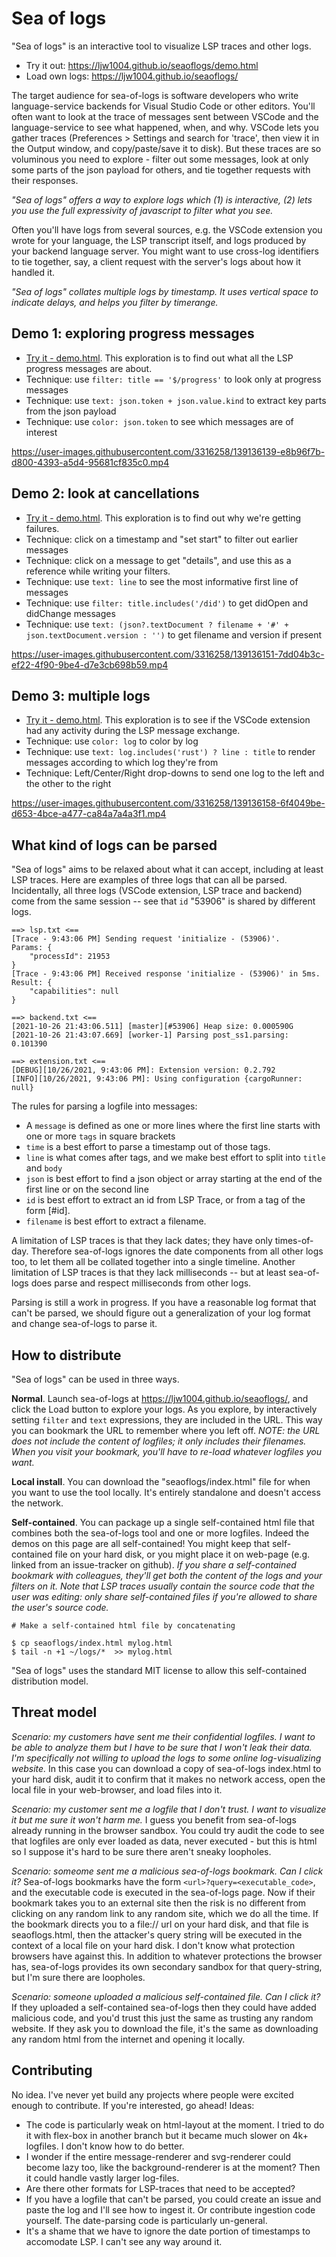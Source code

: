 # Sea of logs
"Sea of logs" is an interactive tool to visualize LSP traces and other logs.
* Try it out: https://ljw1004.github.io/seaoflogs/demo.html
* Load own logs: https://ljw1004.github.io/seaoflogs/

The target audience for sea-of-logs is software developers who write language-service backends for Visual Studio Code or other editors. You'll often want to look at the trace of messages sent between VSCode and the language-service to see what happened, when, and why. VSCode lets you gather traces (Preferences > Settings and search for 'trace', then view it in the Output window, and copy/paste/save it to disk). But these traces are so voluminous you need to explore - filter out some messages, look at only some parts of the json payload for others, and tie together requests with their responses.

*"Sea of logs" offers a way to explore logs which (1) is interactive, (2) lets you use the full expressivity of javascript to filter what you see.*

Often you'll have logs from several sources, e.g. the VSCode extension you wrote for your language, the LSP transcript itself, and logs produced by your backend language server. You might want to use cross-log identifiers to tie together, say, a client request with the server's logs about how it handled it.

*"Sea of logs" collates multiple logs by timestamp. It uses vertical space to indicate delays, and helps you filter by timerange.*


## Demo 1: exploring progress messages
* [Try it - demo.html](https://ljw1004.github.io/seaoflogs/demo.html?filter=title+%3D%3D+%27%24%2Fprogress%27&text=json.token+%2B+%27+%27+%2B+json.value.kind+%2B+%27+%27+%2B+%28json.value.title+%7C%7C+json.value.message+%7C%7C+%27%27%29&color=json.token&log_rust_analyzer=hide_left). This exploration is to find out what all the LSP progress messages are about.
* Technique: use `filter: title == '$/progress'` to look only at progress messages
* Technique: use `text: json.token + json.value.kind` to extract key parts from the json payload
* Technique: use `color: json.token` to see which messages are of interest

https://user-images.githubusercontent.com/3316258/139136139-e8b96f7b-d800-4393-a5d4-95681cf835c0.mp4

## Demo 2: look at cancellations
* [Try it - demo.html](https://ljw1004.github.io/seaoflogs/demo.html?filter=line.includes%28%27Request+failed%27%29+%7C%7C+title.includes%28%27%2Fdid%27%29&text=%28filename+%7C%7C+%27%27%29+%2B+%28json%3F.textDocument+%3F+%27%23%27+%2B+json.textDocument.version+%3A+%27%27%29+%2B+%27+%27+%2B+line&color=body.replace%28%2F%5E.*+Request+failed%3A+%28.*%29+%5C%28.*%24%2F%2C%27%241%27%29&log_rust_analyzer=hide_left). This exploration is to find out why we're getting failures.
* Technique: click on a timestamp and "set start" to filter out earlier messages
* Technique: click on a message to get "details", and use this as a reference while writing your filters.
* Technique: use `text: line` to see the most informative first line of messages
* Technique: use `filter: title.includes('/did')` to get didOpen and didChange messages
* Technique: use `text: (json?.textDocument ? filename + '#' + json.textDocument.version : '')` to get filename and version if present

https://user-images.githubusercontent.com/3316258/139136151-7dd04b3c-ef22-4f90-9be4-d7e3cb698b59.mp4

## Demo 3: multiple logs
* [Try it - demo.html](https://ljw1004.github.io/seaoflogs/demo.html?text=log.includes%28%27rust%27%29+%3F+line+%3A+title&color=log&log_client=right). This exploration is to see if the VSCode extension had any activity during the LSP message exchange.
* Technique: use `color: log` to color by log
* Technique: use `text: log.includes('rust') ? line : title` to render messages according to which log they're from
* Technique: Left/Center/Right drop-downs to send one log to the left and the other to the right

https://user-images.githubusercontent.com/3316258/139136158-6f4049be-d653-4bce-a477-ca84a7a4a3f1.mp4

## What kind of logs can be parsed

"Sea of logs" aims to be relaxed about what it can accept, including at least LSP traces. Here are examples of three logs that can all be parsed. Incidentally, all three logs (VSCode extension, LSP trace and backend) come from the same session -- see that `id` "53906" is shared by different logs.
```
==> lsp.txt <==
[Trace - 9:43:06 PM] Sending request 'initialize - (53906)'.
Params: {
    "processId": 21953
}
[Trace - 9:43:06 PM] Received response 'initialize - (53906)' in 5ms.
Result: {
    "capabilities": null
}

==> backend.txt <==
[2021-10-26 21:43:06.511] [master][#53906] Heap size: 0.000590G
[2021-10-26 21:43:07.669] [worker-1] Parsing post_ss1.parsing: 0.101390

==> extension.txt <==
[DEBUG][10/26/2021, 9:43:06 PM]: Extension version: 0.2.792
[INFO][10/26/2021, 9:43:06 PM]: Using configuration {cargoRunner: null}
```
The rules for parsing a logfile into messages:
* A `message` is defined as one or more lines where the first line starts with one or more `tags` in square brackets
* `time` is a best effort to parse a timestamp out of those tags.
* `line` is what comes after tags, and we make best effort to split into `title` and `body`
* `json` is best effort to find a json object or array starting at the end of the first line or on the second line
* `id` is best effort to extract an id from LSP Trace, or from a tag of the form [\#id].
* `filename` is best effort to extract a filename.

A limitation of LSP traces is that they lack dates; they have only times-of-day. Therefore sea-of-logs ignores the date components from all other logs too, to let them all be collated together into a single timeline. Another limitation of LSP traces is that they lack milliseconds -- but at least sea-of-logs does parse and respect milliseconds from other logs.

Parsing is still a work in progress. If you have a reasonable log format that can't be parsed, we should figure out a generalization of your log format and change sea-of-logs to parse it.

## How to distribute

"Sea of logs" can be used in three ways.

**Normal**. Launch sea-of-logs at https://ljw1004.github.io/seaoflogs/, and click the Load button to explore your logs. As you explore, by interactively setting `filter` and `text` expressions, they are included in the URL. This way you can bookmark the URL to remember where you left off. *NOTE: the URL does *not* include the content of logfiles; it only includes their filenames. When you visit your bookmark, you'll have to re-load whatever logfiles you want.*

**Local install**. You can download the "seaoflogs/index.html" file for when you want to use the tool locally. It's entirely standalone and doesn't access the network.

**Self-contained**. You can package up a single self-contained html file that combines both the sea-of-logs tool and one or more logfiles. Indeed the demos on this page are all self-contained! You might keep that self-contained file on your hard disk, or you might place it on web-page (e.g. linked from an issue-tracker on github). *If you share a self-contained bookmark with colleagues, they'll get both the content of the logs and your filters on it. Note that LSP traces usually contain the source code that the user was editing: only share self-contained files if you're allowed to share the user's source code.*
```
# Make a self-contained html file by concatenating

$ cp seaoflogs/index.html mylog.html
$ tail -n +1 ~/logs/*  >> mylog.html
```

"Sea of logs" uses the standard MIT license to allow this self-contained distribution model.


## Threat model

*Scenario: my customers have sent me their confidential logfiles. I want to be able to analyze them but I have to be sure that I won't leak their data. I'm specifically not willing to upload the logs to some online log-visualizing website.* In this case you can download a copy of sea-of-logs index.html to your hard disk, audit it to confirm that it makes no network access, open the local file in your web-browser, and load files into it.

*Scenario: my customer sent me a logfile that I don't trust. I want to visualize it but me sure it won't harm me.* I guess you benefit from sea-of-logs already running in the browser sandbox. You could try audit the code to see that logfiles are only ever loaded as data, never executed - but this is html so I suppose it's hard to be sure there aren't sneaky loopholes.

*Scenario: someome sent me a malicious sea-of-logs bookmark. Can I click it?* Sea-of-logs bookmarks have the form `<url>?query=<executable_code>`, and the executable code is executed in the sea-of-logs page. Now if their bookmark takes you to an external site then the risk is no different from clicking on any random link to any random site, which we do all the time. If the bookmark directs you to a file:// url on your hard disk, and that file is seaoflogs.html, then the attacker's query string will be executed in the context of a local file on your hard disk. I don't know what protection browsers have against this. In addition to whatever protections the browser has, sea-of-logs provides its own secondary sandbox for that query-string, but I'm sure there are loopholes.

*Scenario: someone uploaded a malicious self-contained file. Can I click it?* If they uploaded a self-contained sea-of-logs then they could have added malicious code, and you'd trust this just the same as trusting any random website. If they ask you to download the file, it's the same as downloading any random html from the internet and opening it locally.


## Contributing

No idea. I've never yet build any projects where people were excited enough to contribute. If you're interested, go ahead! Ideas:
* The code is particularly weak on html-layout at the moment. I tried to do it with flex-box in another branch but it became much slower on 4k+ logfiles. I don't know how to do better.
* I wonder if the entire message-renderer and svg-renderer could become lazy too, like the background-renderer is at the moment? Then it could handle vastly larger log-files.
* Are there other formats for LSP-traces that need to be accepted?
* If you have a logfile that can't be parsed, you could create an issue and paste the log and I'll see how to ingest it. Or contribute ingestion code yourself. The date-parsing code is particularly un-general.
* It's a shame that we have to ignore the date portion of timestamps to accomodate LSP. I can't see any way around it.